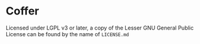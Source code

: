# Coffer

Licensed under LGPL v3 or later, a copy of the Lesser GNU General Public License can be found by the name of `LICENSE.md`
